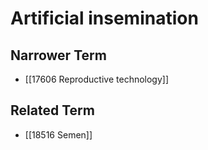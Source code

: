 # Artificial insemination  

## Narrower Term

- [[17606 Reproductive technology]]  

## Related Term

- [[18516 Semen]]  

